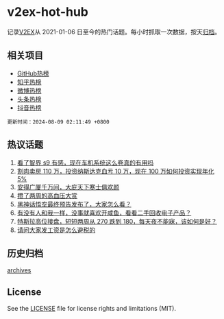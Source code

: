 # v2ex-hot-hub

 记录[V2EX](https://www.v2ex.com/)从 2021-01-06 日至今的热门话题。每小时抓取一次数据，按天[归档](archives)。
 
 ## 相关项目

- [GitHub热榜](https://github.com/lonnyzhang423/github-hot-hub)
- [知乎热榜](https://github.com/lonnyzhang423/zhihu-hot-hub)
- [微博热榜](https://github.com/lonnyzhang423/weibo-hot-hub)
- [头条热榜](https://github.com/lonnyzhang423/toutiao-hot-hub)
- [抖音热榜](https://github.com/lonnyzhang423/douyin-hot-hub)


 `更新时间：2024-08-09 02:11:49 +0800`

## 热议话题

1. [看了智界 s9 有感，现在车机系统这么卷真的有用吗](https://www.v2ex.com/t/1063372)
1. [割肉卖房 110 万，投资纳斯达克血亏 10 万，现在 100 万如何投资实现年化 5%](https://www.v2ex.com/t/1063430)
1. [安得广厦千万间，大庇天下寒士俱欢颜](https://www.v2ex.com/t/1063451)
1. [攒了两周的高血压大赏](https://www.v2ex.com/t/1063496)
1. [黑神话悟空最终预告发布了，大家怎么看？](https://www.v2ex.com/t/1063411)
1. [有没有人和我一样，没事就喜欢开咸鱼，看看二手回收电子产品？](https://www.v2ex.com/t/1063385)
1. [特斯拉高位接盘，短短两周从 270 跌到 180，每天夜不能寐，该如何是好？](https://www.v2ex.com/t/1063509)
1. [请问大家发工资是怎么避税的](https://www.v2ex.com/t/1063465)

## 历史归档

[archives](archives)

## License

See the [LICENSE](LICENSE) file for license rights and limitations (MIT).
